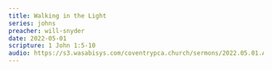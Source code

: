 ```yaml
---
title: Walking in the Light
series: johns
preacher: will-snyder
date: 2022-05-01
scripture: 1 John 1:5-10
audio: https://s3.wasabisys.com/coventrypca.church/sermons/2022.05.01.A Walking in the Light - Will Snyder.mp3
---
```

